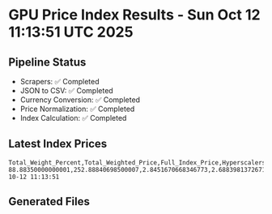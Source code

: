 # GPU Price Index Results - Sun Oct 12 11:13:51 UTC 2025

## Pipeline Status
- Scrapers: ✅ Completed
- JSON to CSV: ✅ Completed
- Currency Conversion: ✅ Completed
- Price Normalization: ✅ Completed
- Index Calculation: ✅ Completed

## Latest Index Prices
```
Total_Weight_Percent,Total_Weighted_Price,Full_Index_Price,Hyperscalers_Only_Price,Non_Hyperscalers_Only_Price,Hyperscaler_Weight,Non_Hyperscaler_Weight,Calculation_Date
88.88350000000001,252.88840698500007,2.8451670668346773,2.688398137267192,3.1100898815198157,55.84,33.043499999999995,2025-10-12 11:13:51
```

## Generated Files
```
```
